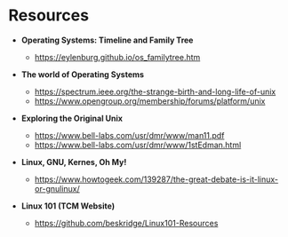 # Resources

- **Operating Systems: Timeline and Family Tree** 
	- https://eylenburg.github.io/os_familytree.htm
- **The world of Operating Systems**
	- https://spectrum.ieee.org/the-strange-birth-and-long-life-of-unix
	- https://www.opengroup.org/membership/forums/platform/unix
- **Exploring the Original Unix**
	- https://www.bell-labs.com/usr/dmr/www/man11.pdf
	- https://www.bell-labs.com/usr/dmr/www/1stEdman.html
- **Linux, GNU, Kernes, Oh My!**
	- https://www.howtogeek.com/139287/the-great-debate-is-it-linux-or-gnulinux/

- **Linux 101 (TCM Website)**
	- https://github.com/beskridge/Linux101-Resources